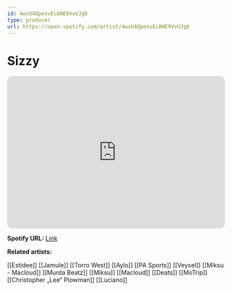 ```yaml
---
id: 4wsU4OpesvEcANE9VvUJgb
type: producer
url: https://open.spotify.com/artist/4wsU4OpesvEcANE9VvUJgb
---
```

# Sizzy

<iframe style="border-radius:12px" src="https://open.spotify.com/embed/artist/4wsU4OpesvEcANE9VvUJgb" width="100%" height="352" frameBorder="0" allowfullscreen="" allow="autoplay; clipboard-write; encrypted-media; fullscreen; picture-in-picture" loading="lazy"></iframe>

**Spotify URL:** [Link](https://open.spotify.com/artist/4wsU4OpesvEcANE9VvUJgb)

**Related artists:**

[[Estidee]]
[[Jamule]]
[[Torro West]]
[[Aylo]]
[[PA Sports]]
[[Veysel]]
[[Miksu - Macloud]]
[[Murda Beatz]]
[[Miksu]]
[[Macloud]]
[[Deats]]
[[MoTrip]]
[[Christopher „Lee“ Plowman]]
[[Luciano]]
